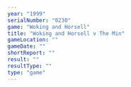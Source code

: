 ```yaml
---
year: "1999"
serialNumber: "0230" 
game: "Woking and Horsell"
title: "Woking and Horsell v The Min"
gameLocation: ""
gameDate: ""
shortReport: ""
result: ""
resultType: ""
type: "game"
---
```

